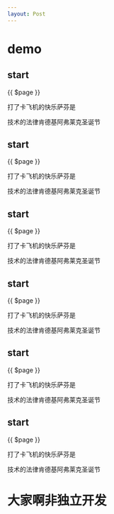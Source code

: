 ```yaml
---
layout: Post
---
```


# demo

## start

{{ $page }}

打了卡飞机的快乐萨芬是

<!-- more -->

技术的法律肯德基阿弗莱克圣诞节

## start

{{ $page }}

打了卡飞机的快乐萨芬是

<!-- more -->

技术的法律肯德基阿弗莱克圣诞节

## start

{{ $page }}

打了卡飞机的快乐萨芬是

<!-- more -->

技术的法律肯德基阿弗莱克圣诞节

## start

{{ $page }}

打了卡飞机的快乐萨芬是

<!-- more -->

技术的法律肯德基阿弗莱克圣诞节

## start

{{ $page }}

打了卡飞机的快乐萨芬是

<!-- more -->

技术的法律肯德基阿弗莱克圣诞节

## start

{{ $page }}

打了卡飞机的快乐萨芬是

<!-- more -->

技术的法律肯德基阿弗莱克圣诞节


# 大家啊非独立开发
